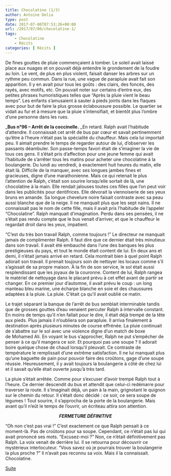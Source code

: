 ```yaml
---
title: Chocolatine (1/3)
author: Antoine Delia
type: post
date: 2017-07-06T07:53:26+00:00
url: /2017/07/06/chocolatine-1/
tags:
    - Chocolatine
    - Récits
categories: [ Récits ]
---
```

De fines gouttes de pluie commençaient à tomber. Le soleil avait laissé place aux nuages et on pouvait déjà entendre le grondement de la foudre au loin. Le vent, de plus en plus violent, faisait danser les arbres sur un rythme peu commun. Dans la rue, une vague de parapluie avait fait son apparition. Il y en avait pour tous les goûts : des clairs, des foncés, des rayés, avec motifs, etc. On pouvait noter sur certains d&#8217;entre eux, des petites phrases humoristiques telles que &#8220;Après la pluie vient le beau temps&#8221;. Les enfants s&#8217;amusaient à sauter à pieds joints dans les flaques avec pour but de faire la plus grosse éclaboussure possible. Le quartier se vidait au fur et à mesure que la pluie s&#8217;intensifiait, et bientôt plus l&#8217;ombre d&#8217;une personne dans les rues.

_**Bus n°96 &#8211; Arrêt de la coccinelle.** _En retard. Ralph avait l&#8217;habitude d&#8217;attendre. Il connaissait cet arrêt de bus par cœur et savait pertinemment qu&#8217;être à l&#8217;heure n&#8217;était pas la spécialité du chauffeur. Mais cela lui importait peu. Il aimait prendre le temps de regarder autour de lui, d&#8217;observer les passants déambuler. Son passe-temps favori était de s&#8217;imaginer la vie de tous ces gens. Il s&#8217;était pris d&#8217;affection pour une jeune femme qui avait l&#8217;habitude de s&#8217;arrêter tous les matins pour acheter une chocolatine à la boulangerie. Du lundi au vendredi, à exactement huit heures du matin, elle était là. Difficile de la manquer, avec ses longues jambes fines et gracieuses, digne d&#8217;une marathonienne. Mais ce qui retenait le plus l&#8217;attention de Ralph, c&#8217;était son sourire lorsqu&#8217;elle sortait de là, une chocolatine à la main. Elle rendait jalouses toutes ces filles que l&#8217;on peut voir dans les publicités pour dentifrices. Elle dévorait la viennoiserie de ses yeux bruns en amande. Sa longue chevelure noire faisait contraste avec sa peau aussi blanche que de la neige. Il ne manquait plus que les sept nains. Il ne connaissait pas le nom de cette fille, mais il avait pris l&#8217;habitude de l&#8217;appeler &#8220;Chocolatine&#8221;. Ralph manquait d&#8217;imagination. Perdu dans ses pensées, il ne s&#8217;était pas rendu compte que le bus venait d&#8217;arriver, et que le chauffeur le regardait droit dans les yeux, impatient.

&#8220;C&#8217;est du très bon travail Ralph, comme toujours !&#8221; Le directeur ne manquait jamais de complimenter Ralph. Il faut dire que ce dernier était très minutieux dans son travail. Il avait été embauché dans l&#8217;une des banques les plus prestigieuses du pays, et tout le monde était content de lui. En deux ans et demi, il n&#8217;était jamais arrivé en retard. Cela montrait bien à quel point Ralph adorait son travail. Il prenait toujours soin de nettoyer les locaux comme s&#8217;il s&#8217;agissait de sa propre maison. À la fin de son service, le sol était aussi resplendissant que les joyaux de la couronne. Content de lui, Ralph rangea le matériel de nettoyage dans le placard prévu à cet effet avant de partir se changer. En ce premier jour d&#8217;automne, il avait prévu le coup : un long manteau bleu marine, une écharpe blanche en soie et des chaussures adaptées à la pluie. La pluie. C&#8217;était ça qu&#8217;il avait oublié ce matin.

Le trajet séparant la banque de l&#8217;arrêt de bus semblait interminable tandis que de grosses gouttes d&#8217;eau venaient percuter Ralph à intervalle constant. En moins de temps qu&#8217;il n&#8217;en fallait pour le dire, il était déjà trempé de la tête aux pieds. Plus jamais il n&#8217;oubliera son parapluie. Il arriva finalement à destination après plusieurs minutes de course effrénée. La pluie continuait de s&#8217;abattre sur le sol avec une violence digne d&#8217;un match de boxe de Mohamed Ali. En voyant le bus s&#8217;approcher, Ralph ne put s&#8217;empêcher de penser à ce qu&#8217;il mangera ce soir. Et pourquoi pas une soupe ? Il adorait boire quelque chose de chaud lorsqu&#8217;il pleuvait. Ce contraste de température le remplissait d&#8217;une extrême satisfaction. Il ne lui manquait plus qu&#8217;une baguette de pain pour pouvoir faire des croûtons, gage d&#8217;une soupe réussie. Heureusement, il y avait toujours la boulangerie à côté de chez lui et il savait qu&#8217;elle était ouverte jusqu&#8217;à très tard.

La pluie s&#8217;était arrêtée. Comme pour s&#8217;excuser d&#8217;avoir trempé Ralph tout à l&#8217;heure. Ce dernier descendit du bus et attendit que celui-ci redémarre pour traverser la route. Il s&#8217;imaginait déjà, un pain à la main, grignotant le quignon sur le chemin du retour. Il s&#8217;était donc décidé : ce soir, ce sera soupe de légumes ! Tout sourire, il s&#8217;approcha de la porte de la boulangerie. Mais avant qu&#8217;il n&#8217;eût le temps de l&#8217;ouvrir, un écriteau attira son attention.

<p style="text-align: center;">
  <em><strong>FERMETURE DÉFINITIVE</strong></em>
</p>

&#8220;Oh non c&#8217;est pas vrai !&#8221; C&#8217;est exactement ce que Ralph pensait à ce moment-là. Pas de croûtons pour sa soupe. Cependant, ce n&#8217;était pas lui qui avait prononcé ses mots. &#8220;Excusez-moi ?&#8221; Non, ce n&#8217;était définitivement pas Ralph. La voix venait de derrière lui. Il se retourna pour découvrir ce mystérieux interlocuteur. &#8220;Vous savez où je pourrais trouver la boulangerie la plus proche ?&#8221; Il n&#8217;avait pas reconnu sa voix. Mais il la connaissait. Chocolatine.

[Suite][1]

 [1]: https://blog.antoinedelia.fr/2017/07/11/chocolatine-2/